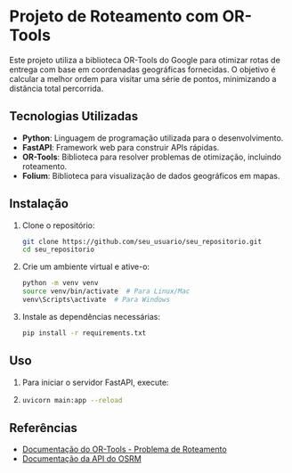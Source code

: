 # Projeto de Roteamento com OR-Tools

Este projeto utiliza a biblioteca OR-Tools do Google para otimizar rotas de entrega com base em coordenadas geográficas fornecidas. O objetivo é calcular a melhor ordem para visitar uma série de pontos, minimizando a distância total percorrida.

## Tecnologias Utilizadas

- **Python**: Linguagem de programação utilizada para o desenvolvimento.
- **FastAPI**: Framework web para construir APIs rápidas.
- **OR-Tools**: Biblioteca para resolver problemas de otimização, incluindo roteamento.
- **Folium**: Biblioteca para visualização de dados geográficos em mapas.

## Instalação

1. Clone o repositório:

   ```bash
   git clone https://github.com/seu_usuario/seu_repositorio.git
   cd seu_repositorio
   
2. Crie um ambiente virtual e ative-o:

   ```bash
   python -m venv venv
   source venv/bin/activate  # Para Linux/Mac
   venv\Scripts\activate  # Para Windows

3. Instale as dependências necessárias:

   ```bash
   pip install -r requirements.txt

## Uso
1. Para iniciar o servidor FastAPI, execute:
2. 
   ```bash
   uvicorn main:app --reload
   
## Referências
- [Documentação do OR-Tools - Problema de Roteamento](https://developers.google.com/optimization/routing/vrp?hl=pt-br)
- [Documentação da API do OSRM](https://project-osrm.org/docs/v5.24.0/api/#)


